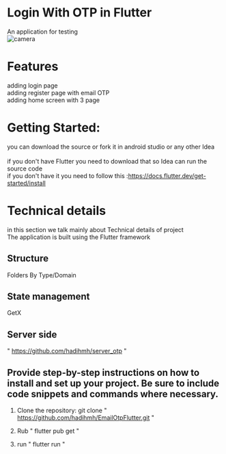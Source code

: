 # Login With OTP in Flutter
An application for testing <br />
![camera](https://github.com/hadihmh/images/blob/main/myloginapp.gif)<br />


# Features
adding login page<br />
adding register page with email OTP<br />
adding home screen with 3 page<br />





# Getting Started:
you can download the source or fork it in android studio or any other Idea<br />  
if you don't have Flutter you need to download that so Idea can run the source code<br />
if you don't have it you need to follow this :https://docs.flutter.dev/get-started/install<br />


# Technical details
in this section we talk mainly about Technical details of project<br />
The application is built using the Flutter framework<br />



## Structure
Folders By Type/Domain
## State management
GetX

## Server side
" https://github.com/hadihmh/server_otp "

## Provide step-by-step instructions on how to install and set up your project. Be sure to include code snippets and commands where necessary.

1. Clone the repository:
git clone " https://github.com/hadihmh/EmailOtpFlutter.git "

2. Rub " flutter pub get "

3. run " flutter run "